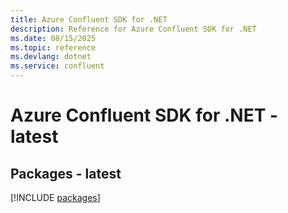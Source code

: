 ```yaml
---
title: Azure Confluent SDK for .NET
description: Reference for Azure Confluent SDK for .NET
ms.date: 08/15/2025
ms.topic: reference
ms.devlang: dotnet
ms.service: confluent
---
```

# Azure Confluent SDK for .NET - latest
## Packages - latest
[!INCLUDE [packages](confluent-index.md)]